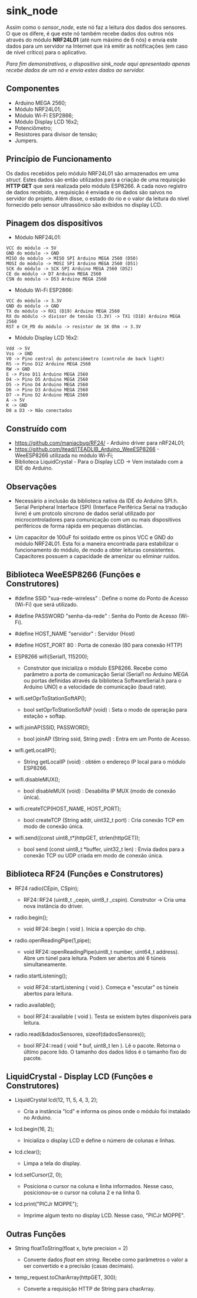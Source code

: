 # sink_node

Assim como o *sensor_node*, este nó faz a leitura dos dados dos sensores.
O que os difere, é que este nó também recebe dados dos outros nós através do módulo **NRF24L01** (até num máximo de 6 nós)
e envia este dados para um servidor na Internet que irá emitir as notificações (em caso de nível crítico) para o aplicativo.

*Para fim demonstrativos, o dispositivo sink_node aqui apresentado apenas recebe dados de um nó e envia estes dados ao servidor.*

## Componentes
- Arduino MEGA 2560;
- Módulo NRF24L01;
- Módulo Wi-Fi ESP2866;
- Módulo Display LCD 16x2;
- Potenciômetro;
- Resistores para divisor de tensão;
- Jumpers.

## Princípio de Funcionamento

Os dados recebidos pelo módulo NRF24L01 são armazenados em uma *struct*.
Estes dados são então utilizados para a criação de uma requisição **HTTP GET** que será realizada pelo
módulo ESP8266. A cada novo registro de dados recebido, a requisição é enviada e os dados
são salvos no servidor do projeto. Além disse, o estado do rio e o valor da leitura do nível fornecido pelo sensor ultrassônico
são exibidos no display LCD.

## Pinagem dos dispositivos

- Módulo NRF24L01:
```
VCC do módulo -> 5V
GND do módulo -> GND
MISO do módulo -> MISO SPI Arduino MEGA 2560 (D50)
MOSI do módulo -> MOSI SPI Arduino MEGA 2560 (D51)
SCK do módulo -> SCK SPI Arduino MEGA 2560 (D52)
CE do módulo -> D7 Arduino MEGA 2560
CSN do módulo -> D53 Arduino MEGA 2560
```

- Módulo Wi-Fi ESP2866:
```
VCC do módulo -> 3.3V
GND do módulo -> GND
TX do módulo -> RX1 (D19) Arduino MEGA 2560
RX do módulo -> divisor de tensão (3.3V) -> TX1 (D18) Arduino MEGA 2560
RST e CH_PD do módulo -> resistor de 1K Ohm -> 3.3V
```

- Módulo Display LCD 16x2:
```
Vdd -> 5V
Vss -> GND
V0 -> Pino central do potenciômetro (controle de back light)
RS -> Pino D12 Arduino MEGA 2560
RW -> GND
E -> Pino D11 Arduino MEGA 2560
D4 -> Pino D5 Arduino MEGA 2560
D5 -> Pino D4 Arduino MEGA 2560
D6 -> Pino D3 Arduino MEGA 2560
D7 -> Pino D2 Arduino MEGA 2560
A -> 5V
K -> GND
D0 a D3 -> Não conectados
```

## Construído com

- https://github.com/maniacbug/RF24/ - Arduino driver para nRF24L01;
- https://github.com/itead/ITEADLIB_Arduino_WeeESP8266 - WeeESP8266 utilizada no módulo Wi-Fi;
- Biblioteca LiquidCrystal - Para o Display LCD -> Vem instalado com a IDE do Arduino.

## Observações

- Necessário a inclusão da biblioteca nativa da IDE do Arduino SPI.h.
Serial Peripheral Interface (SPI) (Interface Periférica Serial na tradução livre) é um
protcolo síncrono de dados serial utilizado por microcontroladores
para comunicação com um ou mais dispositivos periféricos de forma rápida em pequenas distâncias.

- Um capacitor de 100uF foi soldado entre os pinos VCC e GND do módulo NRF24L01.
Esta foi a maneira encontrada para estabilizar o funcionamento do módulo, de modo a obter leituras consistentes.
Capacitores possuem a capacidade de amenizar ou eliminar ruídos.

## Biblioteca WeeESP8266 (Funções e Construtores)

- #define SSID  "sua-rede-wireless" : Define o nome do Ponto de Acesso (Wi-Fi) que será utilizado.
- #define PASSWORD  "senha-da-rede" : Senha do Ponto de Acesso (Wi-Fi).
- #define HOST_NAME "servidor"      : Servidor (Host)
- #define HOST_PORT 80              : Porta de conexão (80 para conexão HTTP)

- ESP8266 wifi(Serial1, 115200);
  - Construtor que inicializa o módulo ESP8266. Recebe como parâmetro a porta de comunicação Serial (Serial1 no Arduino MEGA ou
  portas definidas através da biblioteca SoftwareSerial.h para o Arduino UNO) e a velocidade de comunicação (baud rate).

- wifi.setOprToStationSoftAP();
  - bool    setOprToStationSoftAP (void) : Seta o modo de operação para estação + softap.

- wifi.joinAP(SSID, PASSWORD);
  - bool    joinAP (String ssid, String pwd) : Entra em um Ponto de Acesso.

- wifi.getLocalIP();
  - String    getLocalIP (void) : obtém o endereço IP local para o módulo ESP8266.

- wifi.disableMUX();
  - bool    disableMUX (void) : Desabilita IP MUX (modo de conexão única).

- wifi.createTCP(HOST_NAME, HOST_PORT);
  - bool    createTCP (String addr, uint32_t port) : Cria conexão TCP em modo de conexão única. 

- wifi.send((const uint8_t*)httpGET, strlen(httpGET));
  - bool    send (const uint8_t *buffer, uint32_t len) : Envia dados para a conexão TCP ou UDP criada em modo de conexão única.

## Biblioteca RF24 (Funções e Construtores)

- RF24 radio(CEpin, CSpin);
  - RF24::RF24 (uint8_t _cepin, uint8_t _cspin). Construtor -> Cria uma nova instância do driver.
  
- radio.begin();
  - void RF24::begin ( void ). Inicia a operção do chip.
  
- radio.openReadingPipe(1,pipe);
  - void RF24::openReadingPipe(uint8_t number, uint64_t address). Abre um túnel para leitura. Podem ser abertos até 6 túneis simultaneamente.
  
- radio.startListening();
  - void RF24::startListening ( void ). Começa e "escutar" os túneis abertos para leitura.
  
- radio.available();
  - bool RF24::available ( void ). Testa se existem bytes disponíveis para leitura.
  
- radio.read(&dadosSensores, sizeof(dadosSensores));
  - bool RF24::read ( void * buf, uint8_t len ). Lê o pacote. Retorna o último pacore lido. O tamanho dos dados lidos
  é o tamanho fixo do pacote.
  
## LiquidCrystal - Display LCD (Funções e Construtores)

- LiquidCrystal lcd(12, 11, 5, 4, 3, 2);
  - Cria a instância "lcd" e informa os pinos onde o módulo foi instalado no Arduino.
  
- lcd.begin(16, 2);
  - Inicializa o display LCD e define o número de colunas e linhas.
  
- lcd.clear();
  - Limpa a tela do display.
  
- lcd.setCursor(2, 0);
  - Posiciona o cursor na coluna e linha informados. Nesse caso, posicionou-se o cursor na coluna 2 e na linha 0.
  
- lcd.print("PICJr MOPPE");
  - Imprime algum texto no display LCD. Nesse caso, "PICJr MOPPE".

## Outras Funções

 - String floatToString(float x, byte precision = 2)
   - Converte dados *float* em *string*. Recebe como parâmetros o valor a ser convertido e a precisão (casas decimais).
 
 - temp_request.toCharArray(httpGET, 300);
   - Converte a requisição HTTP de String para charArray.
